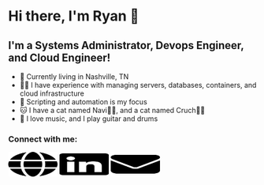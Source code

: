 # Hi there, I'm Ryan 👋

## I'm a Systems Administrator, Devops Engineer, and Cloud Engineer!

- 🤠 Currently living in Nashville, TN
- 👨‍💻 I have experience with managing servers, databases, containers, and cloud infrastructure
- 🔭 Scripting and automation is my focus
- 🐱 I have a cat named Navi🐱‍👤, and a cat named Cruch🐱‍👓
- 🎸 I love music, and I play guitar and drums

### Connect with me:

<a href="https://ryanjamespowell.com/" target="_blank"><img src="./img/globe-solid.svg" width="100" height="50" hre></a>
<a href="https://linkedin.com/in/12yanpowell" target="_blank"><img src="./img/linkedin-brands.svg" width="100" height="50" hre></a>
<a href="mailto:ryan@ryanjamespowell.com" target="_blank"><img src="./img/envelope-solid.svg" width="100" height="50" hre></a>
